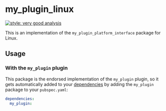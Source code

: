 # my_plugin_linux

[![style: very good analysis][very_good_analysis_badge]][very_good_analysis_link]

This is an implementation of the `my_plugin_platform_interface` package for Linux.

## Usage

### With the `my_plugin` plugin

This package is the endorsed implementation of the `my_plugin` plugin, so it gets automatically added to your [dependencies](https://flutter.dev/platform-plugins/) by adding the `my_plugin` package to your `pubspec.yaml`:

```yaml
dependencies:
  my_plugin: 
```

[very_good_analysis_badge]: https://img.shields.io/badge/style-very_good_analysis-B22C89.svg
[very_good_analysis_link]: https://pub.dev/packages/very_good_analysis